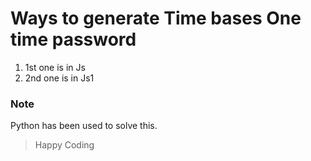 # Ways to generate Time bases One time password
1. 1st one is in Js
2. 2nd one is in Js1

### Note
Python has been used to solve this.

> Happy Coding
